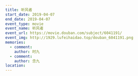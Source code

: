 ```yaml
---
title: 听风者
start_date: 2019-04-07
end_date: 2019-04-07
event_type: movie
event_name: 听风者
event_url: https://movie.douban.com/subject/6041191/
event_img: http://1929.lufeihaidao.top/douban_6041191.png
memories:
  - comment: 
    author: 时九
  - comment: 
    author: 念九
location: 
---
```

